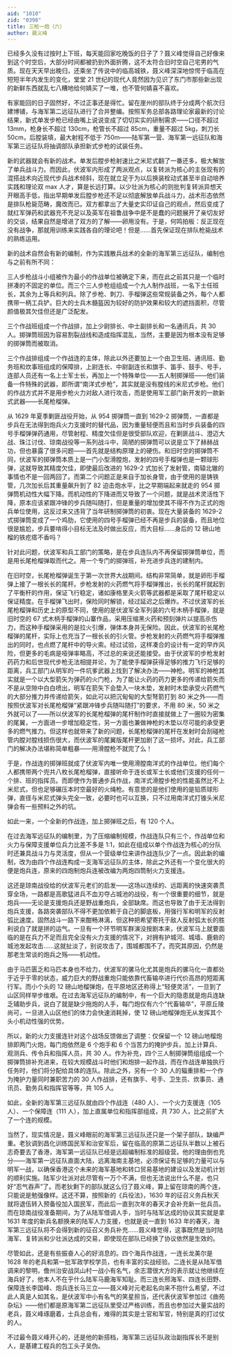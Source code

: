 ```yaml
---
aid: "1010"
zid: "0398"
title: 三枪一炮（六）
author: 聂义峰
---
```


已经多久没有过按时上下班，每天能回家吃晚饭的日子了？聂义峰觉得自己好像来到这个时空后，大部分时间都被扔到外面折腾，这不太符合旧时空自己宅男的气质。现在天天早出晚归，还乘坐了传说中的临高城铁，聂义峰深深地惊愕于临高在短短半年内发生的变化，堂堂 21 世纪的现代人竟然因为见识了东门市那些新出现的新鲜东西就乱七八糟地给何婧买了一堆，也不管何婧喜不喜欢。

有家能回的日子固然好，不过正事还是得忙。留在崖州的部队终于分成两个航次归建博铺，与海军第二远征队进行了合并整编。按照军务总部各路理论家最新的讨论结果，新式单发步枪已经由嘴上说说变成了切切实实的研制需求——口径不超过 13mm，枪身长不超过 130cm，枪管长不超过 85cm，重量不超过 5kg，刺刀长 50cm，后膛装填，最大射程不低于 750m——陆军第一营、海军第一远征队和海军第三远征队将抽调部队承担新式步枪的试装任务。

新的武器就会有新的战术。单发后膛步枪射速比之米尼式翻了一番还多，极大解放了单兵战斗力。而因此，伏波军内形成了两派观点，以复转派为核心的主张现有的混搭战术向近现代步兵战术倾斜，现在就立足于为以后换装栓动式甚至半自动培养实践和理论双 max 人才，算是长远打算。以少壮派为核心的则批判复转派异想天开眼高手低，指出早期单发后膛步枪还不足以彻底解放单兵战斗力，战术形态依然是排队枪毙范畴，魔改而已。双方都拿出了大量史实印证自己的观点，然后变成了就红军弹药和武器充不充足以及英军在祖鲁战争中是不是蠢的问题展开了亲切友好的交谈，结果自然是增进了双方的了解——卵用没有。于是，何鸣拍板：反正现在没有战争，那就用训练来实践各自的理论吧！但是……首先保证现在排队枪毙战术的熟练运用。

新的战术自然会有新的编制，作为实践散兵战术的全新的海军第三远征队，编制也与之前有所不同：

三人步枪战斗小组被作为最小的作战单位被确定下来，而在此之前其只是一个临时拼凑的不固定的单位。而三个三人步枪组组成一个九人制作战班，一名下士任班长，其余为上等兵和列兵。除了步枪、刺刀、手榴弹这些常规装备之外，每个人都携带一柄工兵铲。巨大的士兵木髓盔因为较好的防护效果和较大的遮挡面积，尽管颜值极其欠佳但还是广泛配发。

三个作战班组成一个作战排，加上少尉排长、中士副排长和一名通讯兵，共 30 人。掷弹筒班因为容易割裂战线和造成指挥混乱，当然，主要是因为根本没有足够的掷弹筒而被取消。

三个作战排组成一个作战连的主体，除此以外还要加上一个由卫生班、通讯班、勤务班和炊事班组成的保障排，上尉连长、中尉副连长和旗手、笛手、鼓手、号手，连部人员还有一名上士军士长，再加上一个特殊单位——五人制掷弹班——他们装备一件特殊的武器，即所谓“南洋式步枪”，其实就是没有膛线的米尼式步枪。他们的作战方式并不是用步枪火力对敌人进行攻击，而是使用军工部门新开发的一款新式武器——长尾枪榴弹。

从 1629 年夏季剿匪战役开始，从 954 掷弹筒一直到 1629-2 掷弹筒，一直都是步兵在无法得到炮兵火力支援时的替代品，因为重量轻便而且和当时步兵装备的四号手榴弹弹药通用，尽管射程、精度欠佳但是很受部队欢迎，在剿匪战斗、澄迈大战、珠江讨伐、琼南战役等一系列战斗中，简陋的掷弹筒可以说是立下了赫赫战功，但也暴露了很多问题——首先就是结构原理上的硬伤。和旧时空的掷弹筒不同，伏波军的掷弹筒本质上是一门小型滑膛炮，发射的四号手榴弹也是一颗球形弹，这就导致其精度欠佳，即使最后改进的 1629-2 式加长了发射管，南辕北辙的事情也不是一回两回了。而第二个问题正是来自于加长身管，由于使用的是铸铁管，几次加长后其重量飙升到了 82 迫击炮水平，比之早期端起来就走的 954 掷弹筒机动性大幅下降。而机动性的下降进而又导致了一个问题，就是战术灵活性下降，原本应该紧跟冲锋的步兵随叫随打，但是重量的增加使其不得不作为正式的炮兵单位使用，这反过来又违背了当年研制掷弹筒的初衷。现在大量装备的 1629-2 式掷弹筒变成了一个鸡肋，它使用的四号手榴弹已经不再是步兵的装备，而且地位很是尴尬，步兵要啃得小目标无法及时做出反应，而大目标……身后的 12 磅山地榴的铁疙瘩不香吗？

针对此问题，伏波军和兵工部门的策略，是在步兵连队内不再保留掷弹筒单位，而是用长尾枪榴弹取而代之。用一个专门的掷弹班，补充进步兵连的建制内。

在旧时空，长尾枪榴弹诞生于第一次世界大战期间。结构非常简单，就是卵形手榴弹上接了一根长长的尾杆。步枪发射的火药燃气将手榴弹推出，长长的尾杆就起到了平衡杆的作用，保证飞行稳定，诸如康格里夫火箭等武器都是采取了尾杆稳定以保证精度。在手榴弹飞出时，保险同时解锁，经过延迟之后爆炸。不过伏波军的长尾枪榴弹和历史上的原型不同，使用的是伏波军全军列装的六号木柄手榴弹，就是旧时空的 67 式木柄手榴弹的山寨作品，采用压缩黑火药和预刻弹片以提高杀伤力，而这种手榴弹采用的是拉火引爆，弹体本身并无保险。因此，伏波军的长尾枪榴弹的尾杆，实际上也充当了一根长长的引火管。步枪发射的火药燃气将手榴弹推出的同时，也点燃了尾杆中的导火索。经过试验，这样凑合的设计有一定的早炸风险，但更多的毛病是哑弹率略高，不过总的来说还能接受。由于伏波军的步枪发射药药力和后世现代步枪无法相提并论，为了能使手榴弹获得足够的推力飞行足够的距离，兵工部门从明军的一件坑爹武器上找到了解决办法——神枪。明军的神枪其实就是一个以大型箭矢为弹药的火门枪，为了能让火药的药力更多的传递给箭矢而不是从空隙中白白喷出，明军在箭矢下会垫入一块木垫，发射时木垫承受火药燃气的大部分推力并传递给箭矢，如此可以把沉甸甸的大型弩箭打到 80 米之外——而按照伏波军对长尾枪榴弹“紧跟冲锋步兵随叫随打”的要求，不用 80 米，50 米之外就可以了——所以伏波军的长尾枪榴弹的尾杆制作时直接就做上了一圈较为密集的尾翼，一方面进一步增加稳定性，另一方面也兼做神枪的木垫以尽可能的承受更多的燃气推力。但这样也就带来了新的问题，长尾枪榴弹的尾杆在发射时会刮碰枪管内膛对膛线损伤很大，而伏波军的尾翼版尾杆更加剧了这一损坏。对此，兵工部门的解决办法堪称简单粗暴——用滑膛枪不就完了么！

于是，作战连的掷弹班就成了伏波军内唯一使用滑膛南洋式的作战单位。他们每个人都携带两个兜共八枚长尾枪榴弹，直接听命于连长或军士长或他们支援的任何一个排、班的指挥员。而即使作为普通步兵作战，南洋式滑膛步枪的性能虽然比不上米尼式，但也足够碾压本时空最好的火绳枪。有意思的是他们使用的是铅质球形弹，直径与米尼式弹头完全一致，必要时也可以互换，只不过用南洋式打锥头米尼弹会有一些预料之外的坑。

如此一来，一个全新的作战连，加上掷弹班之后，有 120 个人。

在过去海军远征队的编制里，为了压缩编制规模，作战连队只有三个，作战单位和火力与保障支援单位兵力比差不多是 1:1，如此在组成以单个作战连为核心的分队时还兼具战斗力与灵活度，但从一个营级单位来讲作战连队少了一点。因此新的编制，改为由四个作战连构成一支海军远征队的主体，除此之外还有一个变化很大的便是炮兵连，原来的四炮制炮兵连被改编为两炮四筒制火力支援连。

这还是琼南战役给的伏波军元老们的启发——这场以连续的、远距离的快速突袭贯穿全场，一路都是高歌猛进兵不血刃夺占城池的战役，有一个很重要的细节，就是炮兵——无论是支援炮兵还是野战重炮兵，全部缺席。而这也导致了由于无法得到炮兵支援，各路突袭部队不得不更加依赖于自己的脚底板，用强行军和明军的反射弧比速度。固然战斗一路下来酣畅淋漓，但这种把希望寄托于敌人反射弧太长的胜利说白了就是拼的运气。一旦有一个环节明军群演没按剧本来，伏波军马上就要面临的是在兵力不足而且完全没有火力支援的情况下，对拥有护城河、城墙、鹿砦的城池发起攻击……这就扯淡了，别说攻击了，围城都围不了。而究其原因，仍然是那老生常谈的炮兵之殇——机动性。

由于马匹匮乏和马匹本身也不给力，伏波军的骡马化尤其是炮兵的骡马化一直都处于近乎于零的状态，威力巨大的野战重炮只能依靠代畜输卒进行代价高昂的短距离行军。而小个头的 12 磅山地榴弹炮，在平原地区还称得上“轻便灵活”，一旦到了山区同样举步维艰。在过去海军远征队的编制中，有一个巨大的隐患就是炮兵连缺乏辅助步兵，说白了就是缺少拖炮的人手，每门炮仅有六个“代畜输卒”，平原丘陵尚可，一旦进入山区他们的体力会快速消耗掉，使 12 磅山地榴弹炮无从发挥其个头小机动性强的优势。

所以，新的火力支援连针对这个战场反馈做出了调整：仅保留一个 12 磅山地榴炮排即两门火炮，每门炮依然是 6 个炮手和 6 个当苦力的掩护步兵，加上计算兵、观测兵、传令兵和指挥人员，共 30 人。作为补充，四个三人制掷弹筒组组成一个掷弹筒排补充进来，在较大规模战斗时他们和炮排一起作战，而在作战连单独执行任务时，他们将分配给具体的连队。除此之外，另有一个 30 人的辎重排和一个作为掩护力量同时兼职苦力的 30 人作战排，还有旗手、号手、卫生员、炊事员、通讯员、勤务兵和指挥官等等，共 105 人。

如此，全新的海军第三远征队就由四个作战连（480 人）、一个火力支援连（105 人）、一个保障连（111 人），加上直属单位和指挥部组成，共 730 人，比之前扩大了一个连的规模。

当然了，现实情况是，聂义峰眼前的海军第三远征队还只是一个架子部队，缺编严重。老狄调到昌化训练国民军和治安军后，留在临高的原第二远征队半数以上被石志奇要去了香港，海军第一远征队已经是远超编制标准的超级营。他的理由倒也充分——海军第一远征队直面大陆，远离海南主基地，必须保证有足够的力量可以与明军一战，以确保香港这个未来的海军基地和转口贸易基地的建设以及发动机计划的顺利实施。陆军少壮派对此尽管有一万个不满，但也无法说出什么不是，也只好“忍气吞声”了。而老狄剩下的部队就这么归了聂义峰，算上留在琼南的两个连，只能说是勉强像样。这还不算，按照新的《兵役法》，1630 年的征召义务兵秋天就将退伍转入预备役加入国民军，而此后一直到次年的春天才会补充新一批兵员。而在琼南战役准备期间，为了从陆军借调人手，当时与陆军达成的协议其实就是拿 1631 年度的新兵名额换来的陆军人力支援，也就是说一直到 1633 年的春天，海军第三远征队将不会得到新的征召义务兵补充……聂义峰觉得，这事既然是当时陆海军、复转派和少壮派达成的交易，即使现在部队已经换了协议依然是生效的。

尽管如此，还是有些振奋人心的好消息的。四个海兵作战连，一连长龙美尔是 1628 年的老兵和第一批军政学校学员，也有丰富的实战经验。二连长是从陆军借调来的黎明，儋州治安战凤山村一战小有名气，余志潜很大方的表示就让他继续在海兵好了，他本人不在乎什么陆军马鹿海军知耻。而三连长邢海军、四连长田野、保障连长李国峰、炮兵连长马三立——聂义峰对元老起名向来不抱什么希望，不过此人真是人如其名，是伏波军中小有名气的笑星担当，还代表伏波军参加过《曲苑杂坛》——他们都是原海军第二远征队里受过严格训练，而且也参加过大量实战的老兵，聂义峰琢磨着，士兵总会有，难得的其实是士官和军官，特别是真的打过仗的人。

不过最令聂义峰开心的，还是他的新搭档，海军第三远征队政治副指挥长不是别人，是基建工程兵的包工头子吴伪。
